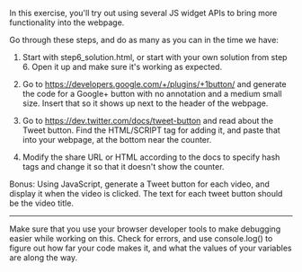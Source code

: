 In this exercise, you'll try out using several JS widget APIs to bring more
functionality into the webpage.

Go through these steps, and do as many as you can in the time we have:

1) Start with step6_solution.html, or start with your own solution from step 6. Open it up and make sure it's working as expected.

2) Go to https://developers.google.com/+/plugins/+1button/ and generate the code for a Google+ button with no annotation and a medium small size. Insert that so it shows up next to the header of the webpage.

3) Go to https://dev.twitter.com/docs/tweet-button and read about the Tweet button. Find the HTML/SCRIPT tag for adding it, and paste that into your webpage, at the bottom near the counter.

4) Modify the share URL or HTML according to the docs to specify hash tags and change it so that it doesn't show the counter.

Bonus: Using JavaScript, generate a Tweet button for each video, and display it when the video is clicked. The text for each tweet button should be the video title.

--------------------

Make sure that you use your browser developer tools to make debugging easier
while working on this. Check for errors, and use console.log() to figure out
how far your code makes it, and what the values of your variables are along the way.

